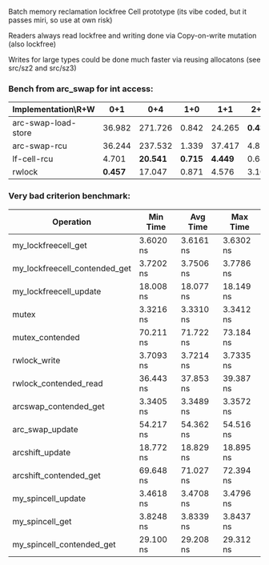 
Batch memory reclamation lockfree Cell prototype (its vibe coded, but it passes miri, so use at own risk)

Readers always read lockfree and writing done via Copy-on-write mutation (also lockfree)

Writes for large types could be done much faster via reusing allocatons (see src/sz2 and src/sz3)

### Bench from arc_swap for int access: 

| Implementation\R+W   | 0+1       | 0+4       | 1+0     | 1+1      | 2+0     | 4+0     | 4+1      | 4+2      | 4+4       | 8+0     | 8+1      | 8+2      | 8+4       |
|------------------|-----------|-----------|---------|----------|---------|---------|----------|----------|-----------|---------|----------|----------|-----------|
| arc-swap-load-store   | 36.982    | 271.726   | 0.842   | 24.265   | **0.434** | **0.397** | 24.597   | 27.740   | 196.905   | **0.567** | 29.389   | 73.977   | 263.461   |
| arc-swap-rcu          | 36.244    | 237.532   | 1.339   | 37.417   | 4.871   | 10.088  | 43.795   | 75.206   | 216.703   | 19.006  | 48.493   | 57.449   | 201.476   |
| lf-cell-rcu         | 4.701 | **20.541**| **0.715** | **4.449** | 0.685   | 0.882   | **4.813** | **12.521** | **22.146** | 0.802   | **4.830** | **12.322** | **23.015** |
| rwlock               | **0.457** | 17.047    | 0.871   | 4.576    | 3.109   | 9.037   | 11.307   | 17.082   | 31.974    | 18.673  | 19.918   | 31.506   | 41.572    |



### Very bad criterion benchmark:

| Operation                      | Min Time   | Avg Time   | Max Time   |
|-------------------------------|------------|------------|------------|
| my_lockfreecell_get           | 3.6020 ns  | 3.6161 ns  | 3.6302 ns  |
| my_lockfreecell_contended_get | 3.7202 ns  | 3.7506 ns  | 3.7786 ns  |
| my_lockfreecell_update        | 18.008 ns  | 18.077 ns  | 18.149 ns  |
| mutex                         | 3.3216 ns  | 3.3310 ns  | 3.3412 ns  |
| mutex_contended               | 70.211 ns  | 71.722 ns  | 73.184 ns  |
| rwlock_write                  | 3.7093 ns  | 3.7214 ns  | 3.7335 ns  |
| rwlock_contended_read         | 36.443 ns  | 37.853 ns  | 39.387 ns  |
| arcswap_contended_get         | 3.3405 ns  | 3.3489 ns  | 3.3572 ns  |
| arc_swap_update               | 54.217 ns  | 54.362 ns  | 54.516 ns  |
| arcshift_update               | 18.772 ns  | 18.829 ns  | 18.895 ns  |
| arcshift_contended_get        | 69.648 ns  | 71.027 ns  | 72.394 ns  |
| my_spincell_update            | 3.4618 ns  | 3.4708 ns  | 3.4796 ns  |
| my_spincell_get               | 3.8248 ns  | 3.8339 ns  | 3.8437 ns  |
| my_spincell_contended_get     | 29.100 ns  | 29.208 ns  | 29.312 ns  |




